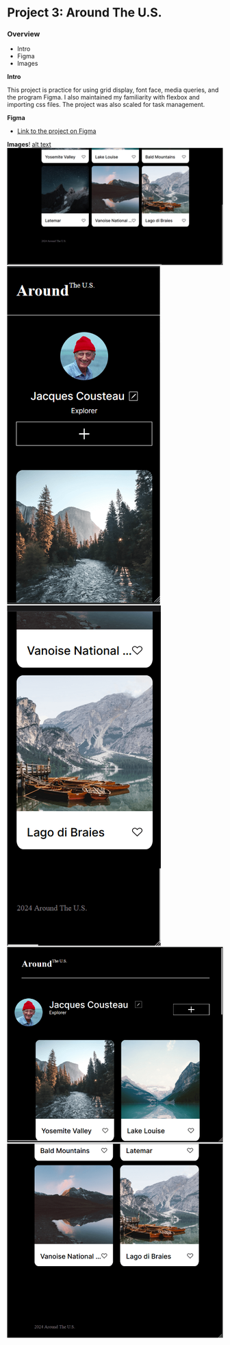 # Project 3: Around The U.S.

### Overview

- Intro
- Figma
- Images

**Intro**

This project is practice for using grid display, font face, media queries, and the program Figma. I also maintained my familiarity with flexbox and importing css files. The project was also scaled for task management.

**Figma**

- [Link to the project on Figma](https://www.figma.com/file/ii4xxsJ0ghevUOcssTlHZv/Sprint-3%3A-Around-the-US?node-id=0%3A1)

**Images**!
[alt text](<310 Projects/Desktop 3 Top.PNG>)
![alt text](<310 Projects/Desktop 3 Bottom.PNG>)
![alt text](<310 Projects/Mobile 3 Top.PNG>)
![alt text](<310 Projects/Mobile 3 Bottom.PNG>)
![alt text](<310 Projects/Tablet 3 Top.PNG>)
![alt text](<310 Projects/Tablet 3 Bottom.PNG>)
